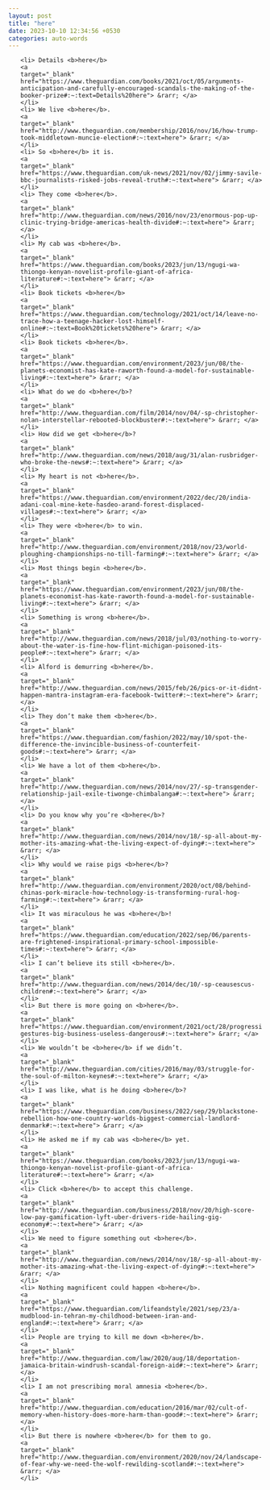 ```yaml
---
layout: post
title: "here"
date: 2023-10-10 12:34:56 +0530
categories: auto-words
---
```

<ol>

    <li> Details <b>here</b>
    <a 
    target="_blank" 
    href="https://www.theguardian.com/books/2021/oct/05/arguments-anticipation-and-carefully-encouraged-scandals-the-making-of-the-booker-prize#:~:text=Details%20here"> &rarr; </a>
    </li>
    <li> We live <b>here</b>.
    <a 
    target="_blank" 
    href="http://www.theguardian.com/membership/2016/nov/16/how-trump-took-middletown-muncie-election#:~:text=here"> &rarr; </a>
    </li>
    <li> So <b>here</b> it is.
    <a 
    target="_blank" 
    href="https://www.theguardian.com/uk-news/2021/nov/02/jimmy-savile-bbc-journalists-risked-jobs-reveal-truth#:~:text=here"> &rarr; </a>
    </li>
    <li> They come <b>here</b>.
    <a 
    target="_blank" 
    href="http://www.theguardian.com/news/2016/nov/23/enormous-pop-up-clinic-trying-bridge-americas-health-divide#:~:text=here"> &rarr; </a>
    </li>
    <li> My cab was <b>here</b>.
    <a 
    target="_blank" 
    href="https://www.theguardian.com/books/2023/jun/13/ngugi-wa-thiongo-kenyan-novelist-profile-giant-of-africa-literature#:~:text=here"> &rarr; </a>
    </li>
    <li> Book tickets <b>here</b>
    <a 
    target="_blank" 
    href="https://www.theguardian.com/technology/2021/oct/14/leave-no-trace-how-a-teenage-hacker-lost-himself-online#:~:text=Book%20tickets%20here"> &rarr; </a>
    </li>
    <li> Book tickets <b>here</b>.
    <a 
    target="_blank" 
    href="https://www.theguardian.com/environment/2023/jun/08/the-planets-economist-has-kate-raworth-found-a-model-for-sustainable-living#:~:text=here"> &rarr; </a>
    </li>
    <li> What do we do <b>here</b>?
    <a 
    target="_blank" 
    href="http://www.theguardian.com/film/2014/nov/04/-sp-christopher-nolan-interstellar-rebooted-blockbuster#:~:text=here"> &rarr; </a>
    </li>
    <li> How did we get <b>here</b>?
    <a 
    target="_blank" 
    href="http://www.theguardian.com/news/2018/aug/31/alan-rusbridger-who-broke-the-news#:~:text=here"> &rarr; </a>
    </li>
    <li> My heart is not <b>here</b>.
    <a 
    target="_blank" 
    href="https://www.theguardian.com/environment/2022/dec/20/india-adani-coal-mine-kete-hasdeo-arand-forest-displaced-villages#:~:text=here"> &rarr; </a>
    </li>
    <li> They were <b>here</b> to win.
    <a 
    target="_blank" 
    href="http://www.theguardian.com/environment/2018/nov/23/world-ploughing-championships-no-till-farming#:~:text=here"> &rarr; </a>
    </li>
    <li> Most things begin <b>here</b>.
    <a 
    target="_blank" 
    href="https://www.theguardian.com/environment/2023/jun/08/the-planets-economist-has-kate-raworth-found-a-model-for-sustainable-living#:~:text=here"> &rarr; </a>
    </li>
    <li> Something is wrong <b>here</b>.
    <a 
    target="_blank" 
    href="http://www.theguardian.com/news/2018/jul/03/nothing-to-worry-about-the-water-is-fine-how-flint-michigan-poisoned-its-people#:~:text=here"> &rarr; </a>
    </li>
    <li> Alford is demurring <b>here</b>.
    <a 
    target="_blank" 
    href="http://www.theguardian.com/news/2015/feb/26/pics-or-it-didnt-happen-mantra-instagram-era-facebook-twitter#:~:text=here"> &rarr; </a>
    </li>
    <li> They don’t make them <b>here</b>.
    <a 
    target="_blank" 
    href="https://www.theguardian.com/fashion/2022/may/10/spot-the-difference-the-invincible-business-of-counterfeit-goods#:~:text=here"> &rarr; </a>
    </li>
    <li> We have a lot of them <b>here</b>.
    <a 
    target="_blank" 
    href="http://www.theguardian.com/news/2014/nov/27/-sp-transgender-relationship-jail-exile-tiwonge-chimbalanga#:~:text=here"> &rarr; </a>
    </li>
    <li> Do you know why you’re <b>here</b>?
    <a 
    target="_blank" 
    href="http://www.theguardian.com/news/2014/nov/18/-sp-all-about-my-mother-its-amazing-what-the-living-expect-of-dying#:~:text=here"> &rarr; </a>
    </li>
    <li> Why would we raise pigs <b>here</b>?
    <a 
    target="_blank" 
    href="http://www.theguardian.com/environment/2020/oct/08/behind-chinas-pork-miracle-how-technology-is-transforming-rural-hog-farming#:~:text=here"> &rarr; </a>
    </li>
    <li> It was miraculous he was <b>here</b>!
    <a 
    target="_blank" 
    href="https://www.theguardian.com/education/2022/sep/06/parents-are-frightened-inspirational-primary-school-impossible-times#:~:text=here"> &rarr; </a>
    </li>
    <li> I can’t believe its still <b>here</b>.
    <a 
    target="_blank" 
    href="http://www.theguardian.com/news/2014/dec/10/-sp-ceausescus-children#:~:text=here"> &rarr; </a>
    </li>
    <li> But there is more going on <b>here</b>.
    <a 
    target="_blank" 
    href="https://www.theguardian.com/environment/2021/oct/28/progressive-gestures-big-business-useless-dangerous#:~:text=here"> &rarr; </a>
    </li>
    <li> We wouldn’t be <b>here</b> if we didn’t.
    <a 
    target="_blank" 
    href="http://www.theguardian.com/cities/2016/may/03/struggle-for-the-soul-of-milton-keynes#:~:text=here"> &rarr; </a>
    </li>
    <li> I was like, what is he doing <b>here</b>?
    <a 
    target="_blank" 
    href="https://www.theguardian.com/business/2022/sep/29/blackstone-rebellion-how-one-country-worlds-biggest-commercial-landlord-denmark#:~:text=here"> &rarr; </a>
    </li>
    <li> He asked me if my cab was <b>here</b> yet.
    <a 
    target="_blank" 
    href="https://www.theguardian.com/books/2023/jun/13/ngugi-wa-thiongo-kenyan-novelist-profile-giant-of-africa-literature#:~:text=here"> &rarr; </a>
    </li>
    <li> Click <b>here</b> to accept this challenge.
    <a 
    target="_blank" 
    href="http://www.theguardian.com/business/2018/nov/20/high-score-low-pay-gamification-lyft-uber-drivers-ride-hailing-gig-economy#:~:text=here"> &rarr; </a>
    </li>
    <li> We need to figure something out <b>here</b>.
    <a 
    target="_blank" 
    href="http://www.theguardian.com/news/2014/nov/18/-sp-all-about-my-mother-its-amazing-what-the-living-expect-of-dying#:~:text=here"> &rarr; </a>
    </li>
    <li> Nothing magnificent could happen <b>here</b>.
    <a 
    target="_blank" 
    href="https://www.theguardian.com/lifeandstyle/2021/sep/23/a-mudblood-in-tehran-my-childhood-between-iran-and-england#:~:text=here"> &rarr; </a>
    </li>
    <li> People are trying to kill me down <b>here</b>.
    <a 
    target="_blank" 
    href="http://www.theguardian.com/law/2020/aug/18/deportation-jamaica-britain-windrush-scandal-foreign-aid#:~:text=here"> &rarr; </a>
    </li>
    <li> I am not prescribing moral amnesia <b>here</b>.
    <a 
    target="_blank" 
    href="http://www.theguardian.com/education/2016/mar/02/cult-of-memory-when-history-does-more-harm-than-good#:~:text=here"> &rarr; </a>
    </li>
    <li> But there is nowhere <b>here</b> for them to go.
    <a 
    target="_blank" 
    href="http://www.theguardian.com/environment/2020/nov/24/landscape-of-fear-why-we-need-the-wolf-rewilding-scotland#:~:text=here"> &rarr; </a>
    </li>